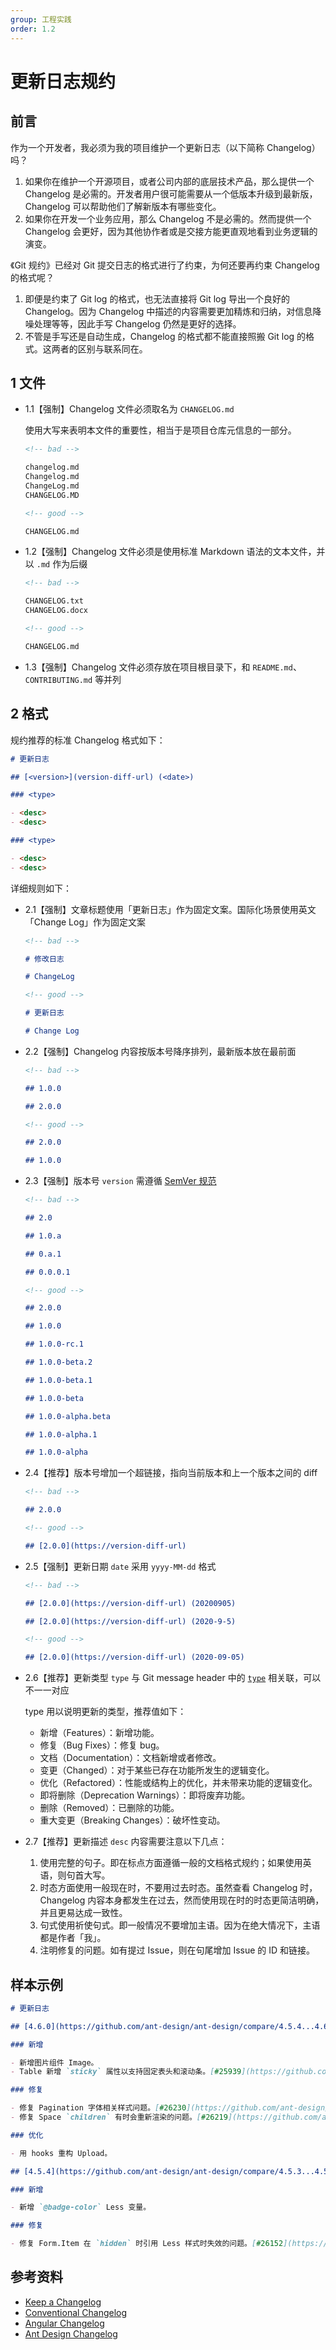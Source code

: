 ```yaml
---
group: 工程实践
order: 1.2
---
```


# 更新日志规约

## 前言

作为一个开发者，我必须为我的项目维护一个更新日志（以下简称 Changelog）吗？

1. 如果你在维护一个开源项目，或者公司内部的底层技术产品，那么提供一个 Changelog 是必需的。开发者用户很可能需要从一个低版本升级到最新版，Changelog 可以帮助他们了解新版本有哪些变化。
2. 如果你在开发一个业务应用，那么 Changelog 不是必需的。然而提供一个 Changelog 会更好，因为其他协作者或是交接方能更直观地看到业务逻辑的演变。

《Git 规约》已经对 Git 提交日志的格式进行了约束，为何还要再约束 Changelog 的格式呢？

1. 即便是约束了 Git log 的格式，也无法直接将 Git log 导出一个良好的 Changelog。因为 Changelog 中描述的内容需要更加精炼和归纳，对信息降噪处理等等，因此手写 Changelog 仍然是更好的选择。
2. 不管是手写还是自动生成，Changelog 的格式都不能直接照搬 Git log 的格式。这两者的区别与联系同在。

## 1 文件

- 1.1【强制】Changelog 文件必须取名为 `CHANGELOG.md`

  使用大写来表明本文件的重要性，相当于是项目仓库元信息的一部分。

  ```markdown
  <!-- bad -->

  changelog.md
  Changelog.md
  ChangeLog.md
  CHANGELOG.MD

  <!-- good -->

  CHANGELOG.md
  ```

- 1.2【强制】Changelog 文件必须是使用标准 Markdown 语法的文本文件，并以 `.md` 作为后缀

  ```markdown
  <!-- bad -->

  CHANGELOG.txt
  CHANGELOG.docx

  <!-- good -->

  CHANGELOG.md
  ```

- 1.3【强制】Changelog 文件必须存放在项目根目录下，和 `README.md`、`CONTRIBUTING.md` 等并列

## 2 格式

规约推荐的标准 Changelog 格式如下：

```markdown
# 更新日志

## [<version>](version-diff-url) (<date>)

### <type>

- <desc>
- <desc>

### <type>

- <desc>
- <desc>
```

详细规则如下：

- 2.1【强制】文章标题使用「更新日志」作为固定文案。国际化场景使用英文「Change Log」作为固定文案

  ```markdown
  <!-- bad -->

  # 修改日志

  # ChangeLog

  <!-- good -->

  # 更新日志

  # Change Log
  ```

- 2.2【强制】Changelog 内容按版本号降序排列，最新版本放在最前面

  ```markdown
  <!-- bad -->

  ## 1.0.0

  ## 2.0.0

  <!-- good -->

  ## 2.0.0

  ## 1.0.0
  ```

- 2.3【强制】版本号 `version` 需遵循 [SemVer 规范](https://semver.org/lang/zh-CN/)

  ```markdown
  <!-- bad -->

  ## 2.0

  ## 1.0.a

  ## 0.a.1

  ## 0.0.0.1

  <!-- good -->

  ## 2.0.0

  ## 1.0.0

  ## 1.0.0-rc.1

  ## 1.0.0-beta.2

  ## 1.0.0-beta.1

  ## 1.0.0-beta

  ## 1.0.0-alpha.beta

  ## 1.0.0-alpha.1

  ## 1.0.0-alpha
  ```

- 2.4【推荐】版本号增加一个超链接，指向当前版本和上一个版本之间的 diff

  ```markdown
  <!-- bad -->

  ## 2.0.0

  <!-- good -->

  ## [2.0.0](https://version-diff-url)
  ```

- 2.5【强制】更新日期 `date` 采用 `yyyy-MM-dd` 格式

  ```markdown
  <!-- bad -->

  ## [2.0.0](https://version-diff-url) (20200905)

  ## [2.0.0](https://version-diff-url) (2020-9-5)

  <!-- good -->

  ## [2.0.0](https://version-diff-url) (2020-09-05)
  ```

- 2.6【推荐】更新类型 `type` 与 Git message header 中的 [`type`](./1.git.md#1.3.1-type) 相关联，可以不一一对应

  type 用以说明更新的类型，推荐值如下：

  - 新增（Features）：新增功能。
  - 修复（Bug Fixes）：修复 bug。
  - 文档（Documentation）：文档新增或者修改。
  - 变更（Changed）：对于某些已存在功能所发生的逻辑变化。
  - 优化（Refactored）：性能或结构上的优化，并未带来功能的逻辑变化。
  - 即将删除（Deprecation Warnings）：即将废弃功能。
  - 删除（Removed）：已删除的功能。
  - 重大变更（Breaking Changes）：破坏性变动。

- 2.7【推荐】更新描述 `desc` 内容需要注意以下几点：

  1. 使用完整的句子。即在标点方面遵循一般的文档格式规约；如果使用英语，则句首大写。
  2. 时态方面使用一般现在时，不要用过去时态。虽然查看 Changelog 时，Changelog 内容本身都发生在过去，然而使用现在时的时态更简洁明确，并且更易达成一致性。
  3. 句式使用祈使句式。即一般情况不要增加主语。因为在绝大情况下，主语都是作者「我」。
  4. 注明修复的问题。如有提过 Issue，则在句尾增加 Issue 的 ID 和链接。

## 样本示例

```markdown
# 更新日志

## [4.6.0](https://github.com/ant-design/ant-design/compare/4.5.4...4.6.0) (2020-08-23)

### 新增

- 新增图片组件 Image。
- Table 新增 `sticky` 属性以支持固定表头和滚动条。[#25939](https://github.com/ant-design/ant-design/pull/25939)

### 修复

- 修复 Pagination 字体相关样式问题。[#26230](https://github.com/ant-design/ant-design/pull/26230)
- 修复 Space `children` 有时会重新渲染的问题。[#26219](https://github.com/ant-design/ant-design/pull/26219)

### 优化

- 用 hooks 重构 Upload。

## [4.5.4](https://github.com/ant-design/ant-design/compare/4.5.3...4.5.4)(2020-08-12)

### 新增

- 新增 `@badge-color` Less 变量。

### 修复

- 修复 Form.Item 在 `hidden` 时引用 Less 样式时失效的问题。[#26152](https://github.com/ant-design/ant-design/pull/26152)
```

## 参考资料

- [Keep a Changelog](https://keepachangelog.com/)
- [Conventional Changelog](https://github.com/conventional-changelog/conventional-changelog/blob/master/packages/conventional-changelog/CHANGELOG.md)
- [Angular Changelog](https://github.com/angular/angular.js/blob/master/CHANGELOG.md)
- [Ant Design Changelog](https://github.com/ant-design/ant-design/blob/master/CHANGELOG.zh-CN.md)
